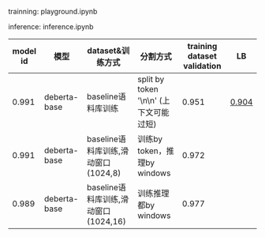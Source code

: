 trainning: playground.ipynb

inference: inference.ipynb


|model id| 模型|  dataset&训练方式   | 分割方式 | training dataset validation | LB |
|-| ----------- |-| ----------- |-|-|
|0.991| deberta-base| baseline语料库训练  | split by token '\n\n' (上下文可能过短)    |0.951|[0.904](https://www.kaggle.com/code/xorspace/debert-base/notebook?scriptVersionId=162905902)|
|0.991| deberta-base   |    baseline语料库训练,滑动窗口(1024,8)  |训练by token，推理by windows|0.972||
|0.989| deberta-base   |    baseline语料库训练,滑动窗口(1024,16)  |训练推理都by windows|0.977|

